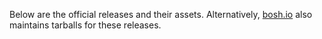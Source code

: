 Below are the official releases and their assets. Alternatively, [bosh.io](https://bosh.io/releases/github.com/dpb587/openvpn-bosh-release?all=1) also maintains tarballs for these releases.

